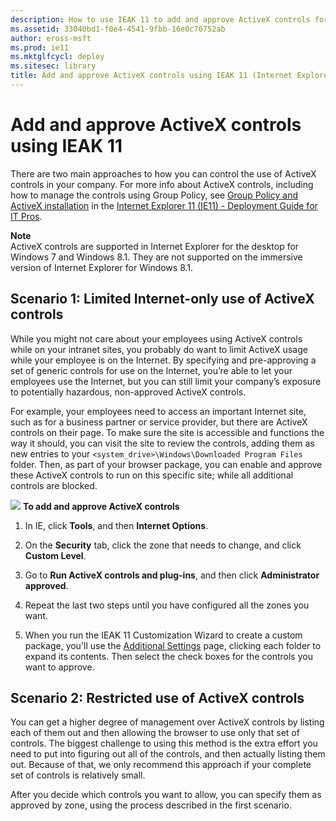 ```yaml
---
description: How to use IEAK 11 to add and approve ActiveX controls for your organization.
ms.assetid: 33040bd1-f0e4-4541-9fbb-16e0c76752ab
author: eross-msft
ms.prod: ie11
ms.mktglfcycl: deploy
ms.sitesec: library
title: Add and approve ActiveX controls using IEAK 11 (Internet Explorer Administration Kit 11 for IT Pros)
---
```


# Add and approve ActiveX controls using IEAK 11
There are two main approaches to how you can control the use of ActiveX controls in your company. For more info about ActiveX controls, including how to manage the controls using Group Policy, see [Group Policy and ActiveX installation](../ie11-deploy-guide/activex-installation-using-group-policy.md) in the [Internet Explorer 11 (IE11) - Deployment Guide for IT Pros](../ie11-deploy-guide/index.md).

**Note**<br>
ActiveX controls are supported in Internet Explorer for the desktop for Windows 7 and Windows 8.1. They are not supported on the immersive version of Internet Explorer for Windows 8.1.

## Scenario 1: Limited Internet-only use of ActiveX controls
While you might not care about your employees using ActiveX controls while on your intranet sites, you probably do want to limit ActiveX usage while your employee is on the Internet. By specifying and pre-approving a set of generic controls for use on the Internet, you’re able to let your employees use the Internet, but you can still limit your company’s exposure to potentially hazardous, non-approved ActiveX controls.

For example, your employees need to access an important Internet site, such as for a business partner or service provider, but there are ActiveX controls on their page. To make sure the site is accessible and functions the way it should, you can visit the site to review the controls, adding them as new entries to your `<system_drive>\Windows\Downloaded Program Files` folder. Then, as part of your browser package, you can enable and approve these ActiveX controls to run on this specific site; while all additional controls are blocked.

![](images/wedge.gif) **To add and approve ActiveX controls**

1.  In IE, click **Tools**, and then **Internet Options**.

2.  On the **Security** tab, click the zone that needs to change, and click **Custom Level**.

3.  Go to **Run ActiveX controls and plug-ins**, and then click **Administrator approved**.

4.  Repeat the last two steps until you have configured all the zones you want.

5.  When you run the IEAK 11 Customization Wizard to create a custom package, you'll use the [Additional Settings](additional-settings-ieak11-wizard.md) page, clicking each folder to expand its contents. Then select the check boxes for the controls you want to approve.

## Scenario 2: Restricted use of ActiveX controls
You can get a higher degree of management over ActiveX controls by listing each of them out and then allowing the browser to use only that set of controls. The biggest challenge to using this method is the extra effort you need to put into figuring out all of the controls, and then actually listing them out. Because of that, we only recommend this approach if your complete set of controls is relatively small.

After you decide which controls you want to allow, you can specify them as approved by zone, using the process described in the first scenario.

 

 





